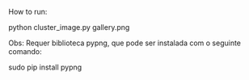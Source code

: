 How to run:

python cluster_image.py gallery.png

Obs: Requer biblioteca pypng, que pode ser instalada com o seguinte comando:

sudo pip install pypng